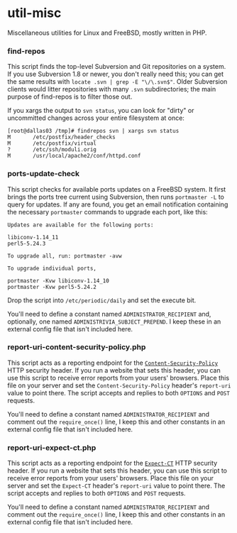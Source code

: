 # util-misc
Miscellaneous utilities for Linux and FreeBSD, mostly written in PHP.

### find-repos

This script finds the top-level Subversion and Git repositories on a system. 
If you use Subversion 1.8 or newer, you don't really need this; you can get the 
same results with `locate .svn | grep -E "\/\.svn$"`. Older Subversion clients 
would litter repositories with many `.svn` subdirectories; the main purpose of 
find-repos is to filter those out.

If you xargs the output to `svn status`, you can look for "dirty" or uncommitted 
changes across your entire filesystem at once:

    [root@dallas03 /tmp]# findrepos svn | xargs svn status
    M       /etc/postfix/header_checks
    M       /etc/postfix/virtual
    ?       /etc/ssh/moduli.orig
    M       /usr/local/apache2/conf/httpd.conf

### ports-update-check

This script checks for available ports updates on a FreeBSD system. It first 
brings the ports tree current using Subversion, then runs `portmaster -L` to 
query for updates. If any are found, you get an email notification containing 
the necessary `portmaster` commands to upgrade each port, like this:

    Updates are available for the following ports:
    
    libiconv-1.14_11
    perl5-5.24.3
    
    To upgrade all, run: portmaster -avw
    
    To upgrade individual ports,
    
    portmaster -Kvw libiconv-1.14_10
    portmaster -Kvw perl5-5.24.2

Drop the script into 
`/etc/periodic/daily` and set the execute bit.

You'll need to define a constant named `ADMINISTRATOR_RECIPIENT` and, optionally, 
one named `ADMINISTRIVIA_SUBJECT_PREPEND`. I keep these in an external config file 
that isn't included here.

### report-uri-content-security-policy.php

This script acts as a reporting endpoint for 
the [`Content-Security-Policy`](https://www.owasp.org/index.php/Content_Security_Policy_Cheat_Sheet) HTTP 
security header. If you run a website that sets this header, you can use this
script to receive error reports from your users' browsers. Place this file on
your server and set the `Content-Security-Policy` header's `report-uri` value to point there.
The script accepts and replies to both `OPTIONS` and `POST` requests.

You'll need to define a constant named `ADMINISTRATOR_RECIPIENT` and comment
out the `require_once()` line, I keep this and other constants in an external
config file that isn't included here.

### report-uri-expect-ct.php

This script acts as a reporting endpoint for 
the [`Expect-CT`](https://tools.ietf.org/html/draft-ietf-httpbis-expect-ct-02) HTTP 
security header. If you run a website that sets this header, you can use this 
script to receive error reports from your users' browsers. Place this file on 
your server and set the `Expect-CT` header's `report-uri` value to point there. 
The script accepts and replies to both `OPTIONS` and `POST` requests.

You'll need to define a constant named `ADMINISTRATOR_RECIPIENT` and comment 
out the `require_once()` line, I keep this and other constants in an external 
config file that isn't included here.

